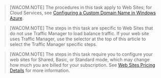 > [WACOM.NOTE] The procedures in this task apply to Web Sites; for Cloud Services, see <a href="http://www.windowsazure.com/en-us/develop/net/common-tasks/custom-dns/">Configuring a Custom Domain Name in Windows Azure</a>.


> [WACOM.NOTE] The steps in this task are specific to Web Sites that do not use Traffic Manager to load balance traffic. If your web site uses Traffic Manager, use the selector at the top of this article to select the Traffic Manager specific steps.


> [WACOM.NOTE] The steps in this task require you to configure your web sites for Shared, Basic, or Standard mode, which may change how much you are billed for your subscription. See <a href="http://www.windowsazure.com/en-us/pricing/details/web-sites/">Web Sites Pricing Details</a> for more information.



